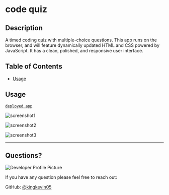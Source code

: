 # code quiz

## Description 
  A timed coding quiz with multiple-choice questions. This app runs on the browser, and will feature dynamically updated HTML and CSS powered by JavaScript. It has a clean, polished, and responsive user interface. 
 
  
  ## Table of Contents
  * [Usage](#usage)
  
  
  ## Usage

  [`deployed app`](https://kingkevin05.github.io/code-quiz/)
  
![screenshot1](https://github.com/kingkevin05/wk-4-challenge/blob/main/assets/images/Screenshot%202021-03-03%20011139.png)

![screenshot2](https://github.com/kingkevin05/wk-4-challenge/blob/main/assets/images/Screenshot%202021-03-03%20011221.png)

![screenshot3](https://github.com/kingkevin05/wk-4-challenge/blob/main/assets/images/Screenshot%202021-03-03%20011318.png)



  ---
  
  ## Questions?
  
  ![Developer Profile Picture](https://avatars.githubusercontent.com/u/75460766?v=4) 
  
  If you have any question please feel free to reach out:
 
  GitHub: [@kingkevin05](https://api.github.com/users/kingkevin05)
